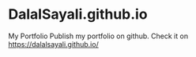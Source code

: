# DalalSayali.github.io
My Portfolio
Publish my portfolio on github.
Check it on https://dalalsayali.github.io/
